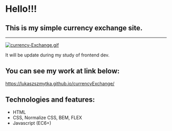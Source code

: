 # Hello!!!
## This is my simple currency exchange site.
---
[![currency-Exchange.gif](https://i.postimg.cc/CxwM6SQW/currency-Exchange.gif)](https://postimg.cc/8jnV7QDH)

 It will be update during my study of frontend dev.
## You can see my work at link below:
https://lukaszszmytka.github.io/currencyExchange/

## Technologies and features:
- HTML
- CSS, Normalize CSS, BEM, FLEX
- Javascript (EC6+)